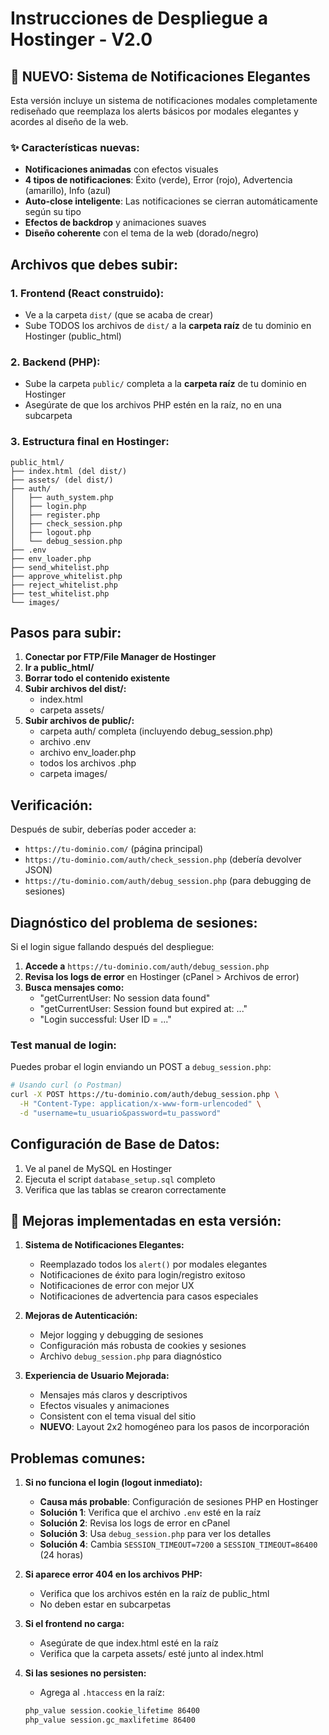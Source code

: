 # Instrucciones de Despliegue a Hostinger - V2.0

## 🎉 NUEVO: Sistema de Notificaciones Elegantes

Esta versión incluye un sistema de notificaciones modales completamente rediseñado que reemplaza los alerts básicos por modales elegantes y acordes al diseño de la web.

### ✨ Características nuevas:
- **Notificaciones animadas** con efectos visuales
- **4 tipos de notificaciones**: Éxito (verde), Error (rojo), Advertencia (amarillo), Info (azul)
- **Auto-close inteligente**: Las notificaciones se cierran automáticamente según su tipo
- **Efectos de backdrop** y animaciones suaves
- **Diseño coherente** con el tema de la web (dorado/negro)

## Archivos que debes subir:

### 1. Frontend (React construido):
- Ve a la carpeta `dist/` (que se acaba de crear)
- Sube TODOS los archivos de `dist/` a la **carpeta raíz** de tu dominio en Hostinger (public_html)

### 2. Backend (PHP):
- Sube la carpeta `public/` completa a la **carpeta raíz** de tu dominio en Hostinger
- Asegúrate de que los archivos PHP estén en la raíz, no en una subcarpeta

### 3. Estructura final en Hostinger:
```
public_html/
├── index.html (del dist/)
├── assets/ (del dist/)
├── auth/
│   ├── auth_system.php
│   ├── login.php
│   ├── register.php
│   ├── check_session.php
│   ├── logout.php
│   └── debug_session.php
├── .env
├── env_loader.php
├── send_whitelist.php
├── approve_whitelist.php
├── reject_whitelist.php
├── test_whitelist.php
└── images/
```

## Pasos para subir:

1. **Conectar por FTP/File Manager de Hostinger**
2. **Ir a public_html/**
3. **Borrar todo el contenido existente**
4. **Subir archivos del dist/:**
   - index.html
   - carpeta assets/
5. **Subir archivos de public/:**
   - carpeta auth/ completa (incluyendo debug_session.php)
   - archivo .env
   - archivo env_loader.php
   - todos los archivos .php
   - carpeta images/

## Verificación:

Después de subir, deberías poder acceder a:
- `https://tu-dominio.com/` (página principal)
- `https://tu-dominio.com/auth/check_session.php` (debería devolver JSON)
- `https://tu-dominio.com/auth/debug_session.php` (para debugging de sesiones)

## Diagnóstico del problema de sesiones:

Si el login sigue fallando después del despliegue:

1. **Accede a** `https://tu-dominio.com/auth/debug_session.php`
2. **Revisa los logs de error** en Hostinger (cPanel > Archivos de error)
3. **Busca mensajes como:**
   - "getCurrentUser: No session data found"
   - "getCurrentUser: Session found but expired at: ..."
   - "Login successful: User ID = ..."

### Test manual de login:
Puedes probar el login enviando un POST a `debug_session.php`:
```bash
# Usando curl (o Postman)
curl -X POST https://tu-dominio.com/auth/debug_session.php \
  -H "Content-Type: application/x-www-form-urlencoded" \
  -d "username=tu_usuario&password=tu_password"
```

## Configuración de Base de Datos:

1. Ve al panel de MySQL en Hostinger
2. Ejecuta el script `database_setup.sql` completo
3. Verifica que las tablas se crearon correctamente

## 🔧 Mejoras implementadas en esta versión:

1. **Sistema de Notificaciones Elegantes:**
   - Reemplazado todos los `alert()` por modales elegantes
   - Notificaciones de éxito para login/registro exitoso
   - Notificaciones de error con mejor UX
   - Notificaciones de advertencia para casos especiales

2. **Mejoras de Autenticación:**
   - Mejor logging y debugging de sesiones
   - Configuración más robusta de cookies y sesiones
   - Archivo `debug_session.php` para diagnóstico

3. **Experiencia de Usuario Mejorada:**
   - Mensajes más claros y descriptivos
   - Efectos visuales y animaciones
   - Consistent con el tema visual del sitio
   - **NUEVO**: Layout 2x2 homogéneo para los pasos de incorporación

## Problemas comunes:

1. **Si no funciona el login (logout inmediato):**
   - **Causa más probable**: Configuración de sesiones PHP en Hostinger
   - **Solución 1**: Verifica que el archivo `.env` esté en la raíz
   - **Solución 2**: Revisa los logs de error en cPanel
   - **Solución 3**: Usa `debug_session.php` para ver los detalles
   - **Solución 4**: Cambia `SESSION_TIMEOUT=7200` a `SESSION_TIMEOUT=86400` (24 horas)

2. **Si aparece error 404 en los archivos PHP:**
   - Verifica que los archivos estén en la raíz de public_html
   - No deben estar en subcarpetas

3. **Si el frontend no carga:**
   - Asegúrate de que index.html esté en la raíz
   - Verifica que la carpeta assets/ esté junto al index.html

4. **Si las sesiones no persisten:**
   - Agrega al `.htaccess` en la raíz:
   ```apache
   php_value session.cookie_lifetime 86400
   php_value session.gc_maxlifetime 86400
   ```
